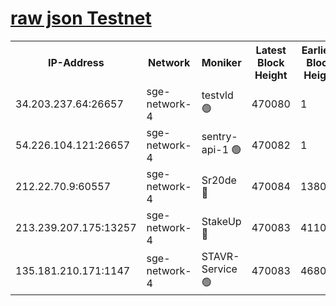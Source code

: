 
[raw json Testnet](https://rpc-check.sget.stavr.tech/sget/rpc-sget-result.json)
=


<table><tr><th>IP-Address</th><th>Network</th><th>Moniker</th><th>Latest Block Height</th><th>Earliest Block Height</th><th>Catching Up</th><th>Voting Power</th><th>Scan Time</th></tr><tr><td>34.203.237.64:26657</td><td>sge-network-4</td><td>testvld 🟢</td><td>470080</td><td>1</td><td>False</td><td>0</td><td>2023-12-02T15:02:59.626746533UTC</td></tr><tr><td>54.226.104.121:26657</td><td>sge-network-4</td><td>sentry-api-1 🟢</td><td>470082</td><td>1</td><td>False</td><td>0</td><td>2023-12-02T15:03:10.562353517UTC</td></tr><tr><td>212.22.70.9:60557</td><td>sge-network-4</td><td>Sr20de 🔴</td><td>470084</td><td>138001</td><td>False</td><td>99</td><td>2023-12-02T15:03:25.968603885UTC</td></tr><tr><td>213.239.207.175:13257</td><td>sge-network-4</td><td>StakeUp 🔴</td><td>470083</td><td>411001</td><td>False</td><td>100</td><td>2023-12-02T15:03:19.042338839UTC</td></tr><tr><td>135.181.210.171:1147</td><td>sge-network-4</td><td>STAVR-Service 🟢</td><td>470083</td><td>468001</td><td>False</td><td>0</td><td>2023-12-02T15:03:19.372222978UTC</td></tr></table>
